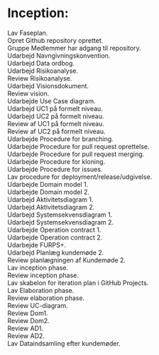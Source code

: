  # Inception:

Lav Faseplan. <br /> 
Opret Github repository oprettet. <br /> 
Gruppe Medlemmer har adgang til repository. <br /> 
Udarbejd Navngivningskonvention. <br /> 
Udarbejd Data ordbog. <br /> 
Udarbejd Risikoanalyse. <br /> 
Review Risikoanalyse. <br /> 
Udarbejd Visionsdokument. <br /> 
Review vision. <br /> 
Udarbejde Use Case diagram. <br /> 
Udarbejd UC1 på formelt niveau. <br /> 
Udarbejd UC2 på formelt niveau. <br /> 
Review af UC1 på formelt niveau. <br /> 
Review af UC2 på formelt niveau. <br /> 
Udarbejde Procedure for branching. <br /> 
Udarbejde Procedure for pull request oprettelse. <br /> 
Udarbejde Procedure for pull request merging. <br /> 
Udarbejde Procedure for kloning. <br /> 
Udarbejde Procedure for issues. <br /> 
Lav procedure for deployment/release/udgivelse. <br /> 
Udarbejde Domain model 1. <br /> 
Udarbejde Domain model 2. <br /> 
Udarbejd Aktivitetsdiagram 1. <br /> 
Udarbejd Aktivitetsdiagram 2. <br /> 
Udarbejd Systemsekvensdiagram 1. <br /> 
Udarbejd Systemsekvensdiagram 2. <br /> 
Udarbejde Operation contract 1. <br /> 
Udarbejde Operation contract 2. <br /> 
Udarbejde FURPS+. <br /> 
Udarbejd Planlæg kundemøde 2. <br /> 
Review planlægningen af Kundemøde 2. <br /> 
Lav inception phase. <br /> 
Review inception phase. <br /> 
Lav skabelon for iteration plan i GitHub Projects. <br /> 
Lav Elaboration phase. <br /> 
Review elaboration phase. <br /> 
Review UC-diagram. <br /> 
Review Dom1. <br /> 
Review Dom2. <br /> 
Review AD1. <br /> 
Review AD2. <br /> 
Lav Dataindsamling efter kundemøder. <br /> 
